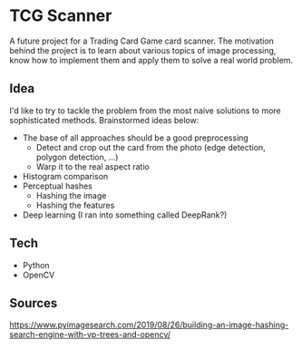 # TCG Scanner
A future project for a Trading Card Game card scanner. The motivation behind the project
is to learn about various topics of image processing, know how to implement them and apply 
them to solve a real world problem.

## Idea
I'd like to try to tackle the problem from the most naive solutions to more sophisticated 
methods. Brainstormed ideas below:
- The base of all approaches should be a good preprocessing
  - Detect and crop out the card from the photo (edge detection, polygon detection, ...)
  - Warp it to the real aspect ratio
- Histogram comparison
- Perceptual hashes
  - Hashing the image
  - Hashing the features
- Deep learning (I ran into something called DeepRank?)

## Tech
- Python
- OpenCV

## Sources
https://www.pyimagesearch.com/2019/08/26/building-an-image-hashing-search-engine-with-vp-trees-and-opencv/
